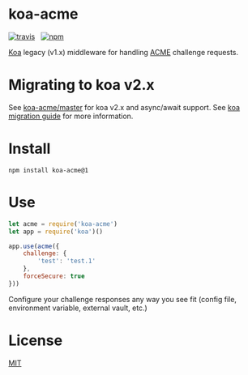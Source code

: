 # koa-acme

[![travis](http://img.shields.io/travis/simonratner/koa-acme/v1.svg?style=flat-square)](https://travis-ci.org/simonratner/koa-acme/branches) &nbsp;
[![npm](http://img.shields.io/npm/v/koa-acme.svg?style=flat-square)](https://www.npmjs.org/package/koa-acme)

[Koa](http://koajs.com) legacy (v1.x) middleware for handling
[ACME](https://github.com/ietf-wg-acme/acme) challenge requests.

# Migrating to koa v2.x

See [koa-acme/master](https://github.com/simonratner/koa-acme/tree/master) for koa v2.x and async/await support.
See [koa migration guide](https://github.com/koajs/koa/blob/7294eae/docs/migration.md) for more information.

# Install

```
npm install koa-acme@1
```

# Use

```javascript
let acme = require('koa-acme')
let app = require('koa')()

app.use(acme({
    challenge: {
        'test': 'test.1'
    },
    forceSecure: true
}))
```

Configure your challenge responses any way you see fit (config file,
environment variable, external vault, etc.)

# License

[MIT](LICENSE)
